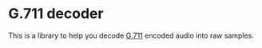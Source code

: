# G.711 decoder

This is a library to help you decode [G.711](https://en.wikipedia.org/wiki/G.711) encoded audio into raw samples.
